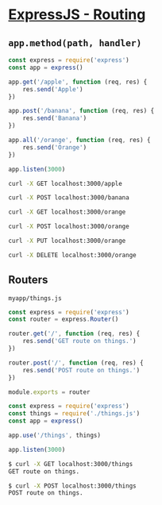 # [ExpressJS - Routing](https://www.tutorialspoint.com/expressjs/expressjs_routing.htm)

## `app.method(path, handler)`

```js
const express = require('express')
const app = express()

app.get('/apple', function (req, res) {
    res.send('Apple')
})

app.post('/banana', function (req, res) {
    res.send('Banana')
})

app.all('/orange', function (req, res) {
    res.send('Orange')
})

app.listen(3000)
```

```bash
curl -X GET localhost:3000/apple

curl -X POST localhost:3000/banana

curl -X GET localhost:3000/orange

curl -X POST localhost:3000/orange

curl -X PUT localhost:3000/orange

curl -X DELETE localhost:3000/orange
```

## Routers

`myapp/things.js`

```js
const express = require('express')
const router = express.Router()

router.get('/', function (req, res) {
    res.send('GET route on things.')
})

router.post('/', function (req, res) {
    res.send('POST route on things.')
})

module.exports = router
```

```js
const express = require('express')
const things = require('./things.js')
const app = express()

app.use('/things', things)

app.listen(3000)
```

```bash
$ curl -X GET localhost:3000/things
GET route on things.

$ curl -X POST localhost:3000/things
POST route on things.
```
